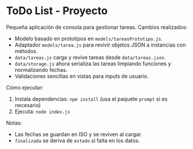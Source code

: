 # ToDo List - Proyecto

Pequeña aplicación de consola para gestionar tareas. Cambios realizados:

- Modelo basado en prototipos en `models/tareasPrototipo.js`.
- Adaptador `models/tarea.js` para revivir objetos JSON a instancias con métodos.
- `data/tareas.js` carga y revive tareas desde `data/tareas.json`.
- `data/storage.js` ahora serializa las tareas limpiando funciones y normalizando fechas.
- Validaciones sencillas en vistas para inputs de usuario.

Cómo ejecutar:

1. Instala dependencias: `npm install` (usa el paquete `prompt` si es necesario)
2. Ejecuta: `node index.js`

Notas:
- Las fechas se guardan en ISO y se reviven al cargar.
- `finalizada` se deriva de `estado` si falta en los datos.
